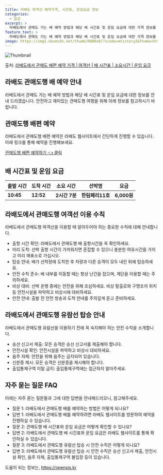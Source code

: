 ```yaml
---
title: 라배도 여객선 예약가격, 시간표, 운임요금 정보
categories:
  - 일상
excerpt: >
  라배도에서 관매도 가는 배 예약 방법과 해당 배 시간표 및 운임 요금에 대한 가격 정보를 안내 드리겠습니다. 안전하고 재밋는 관매도행 여행을 위해 아래 정보 참고하시기 바랍니다. 관매도행 배편 예약하기 👈 클릭라배도에서 관매도행 배 시간표출발 시간도착 시간소요 시간선박명요금10:4512:522시간 7분한림페리11호6,000원관매도행 배편 예약하기 👈 클릭라배도에서 관매도행 여객선 탑승 시 이용수칙라배도에서 관매도행 여객선을 이용할 때 알아두어야 하는 중요한 수칙에 대해 안내합니다. 중요한 내용 1) 라배도에서 관매도행 배 출항시간을 꼭 확인하세요. 2) 선박 출항 시간이 가까워지면 혼잡할 수 있으니 충분한 여유시간을 가지고 미리 매표소로 가십시오. 3) 배가 선착장에 도착한 후 차량과 다른 승객이 모두 ..
feature_text: >
  라배도에서 관매도 가는 배 예약 방법과 해당 배 시간표 및 운임 요금에 대한 가격 정보를 안내 드리겠습니다. 안전하고 재밋는 관매도행 여행을 위해 아래 정보 참고하시기 바랍니다. 관매도행 배편 예약하기 👈 클릭라배도에서 관매도행 배 시간표출발 시간도착 시간소요 시간선박명요금10:4512:522시간 7분한림페리11호6,000원관매도행 배편 예약하기 👈 클릭라배도에서 관매도행 여객선 탑승 시 이용수칙라배도에서 관매도행 여객선을 이용할 때 알아두어야 하는 중요한 수칙에 대해 안내합니다. 중요한 내용 1) 라배도에서 관매도행 배 출항시간을 꼭 확인하세요. 2) 선박 출항 시간이 가까워지면 혼잡할 수 있으니 충분한 여유시간을 가지고 미리 매표소로 가십시오. 3) 배가 선착장에 도착한 후 차량과 다른 승객이 모두 ..
image: https://img1.daumcdn.net/thumb/R800x0/?scode=mtistory2&fname=https%3A%2F%2Fblog.kakaocdn.net%2Fdn%2FbItTNG%2FbtsHBPpQWU2%2F0ZQo4N3LQgtQhvzUFPD7VK%2Fimg.webp
---
```


![Thumbnail](https://img1.daumcdn.net/thumb/R800x0/?scode=mtistory2&fname=https%3A%2F%2Fblog.kakaocdn.net%2Fdn%2FbItTNG%2FbtsHBPpQWU2%2F0ZQo4N3LQgtQhvzUFPD7VK%2Fimg.webp)

<p>출처: <a href="https://opensis.kr/entry/%EB%9D%BC%EB%B0%B0%EB%8F%84%EC%97%90%EC%84%9C-%EA%B4%80%EB%A7%A4%EB%8F%84-%EB%B0%B0%ED%8E%B8-%EC%98%88%EC%95%BD-%EA%B0%80%EA%B2%A9-%EC%97%AC%EA%B0%9D%EC%84%A0-%EB%B0%B0-%EC%8B%9C%EA%B0%84%ED%91%9C-%EC%86%8C%EC%9A%94%EC%8B%9C%EA%B0%84-%EC%9A%B4%EC%9E%84-%EC%9A%94%EA%B8%88" rel="dofollow">라배도에서 관매도 배편 예약 가격 | 여객선 | 배 시간표 | 소요시간 | 운임 요금</a> </p>

## 라배도 관매도행 배 예약 안내

라배도에서 관매도 가는 배 예약 방법과 해당 배 시간표 및 운임 요금에 대한 정보를 안내 드리겠습니다. 안전하고 재미있는 관매도행 여행을
위해 아래 정보를 참고하시기 바랍니다.

## 관매도행 배편 예약

라배도에서 관매도행 배편 예약은 라배도 웹사이트에서 간단하게 진행할 수 있습니다. 아래 링크를 통해 예약을 진행해보세요.

[관매도행 배편 예약하기 👈 클릭](https://opensis.kr/entry/%EB%9D%BC%EB%B0%B0%EB%8F%84%EC%97%90%EC%84%9C-%EA%B4%80%EB%A7%A4%EB%8F%84-%EB%B0%B0%ED%8E%B8-%EC%98%88%EC%95%BD-%EA%B0%80%EA%B2%A9-%EC%97%AC%EA%B0%9D%EC%84%A0-%EB%B0%B0-%EC%8B%9C%EA%B0%84%ED%91%9C-%EC%86%8C%EC%9A%94%EC%8B%9C%EA%B0%84-%EC%9A%B4%EC%9E%84-%EC%9A%94%EA%B8%88)

## 배 시간표 및 운임 요금

**출발 시간** | **도착 시간** | **소요 시간** | **선박명** | **요금**  
---|---|---|---|---  
**10:45** | **12:52** | **2시간 7분** | **한림페리11호** | **6,000원**  
  
## 라배도에서 관매도행 여객선 이용 수칙

라배도에서 관매도행 여객선을 이용할 때 알아두어야 하는 중요한 수칙에 대해 안내합니다.

  * 출항 시간 확인: 라배도에서 관매도행 배 출항시간을 꼭 확인하세요.
  * 미리 도착: 선박 출항 시간이 가까워지면 혼잡할 수 있으니 충분한 여유시간을 가지고 미리 매표소로 가십시오.
  * 탑승 안내: 배가 선착장에 도착한 후 차량과 다른 승객이 모두 내린 뒤에 탑승하세요.
  * 안전 수칙 준수: 배 내부를 이동할 때는 항상 난간을 잡으며, 계단을 이용할 때는 주의하세요.
  * 비상 대비: 선박 운행 중에는 안전을 위해 조심하세요. 비상 탈출로와 구명조끼 위치 등 안전시설을 파악하고 비상시에 대비하세요.
  * 안전 안내: 출발 전 안전 방송과 도착 안내를 주의깊게 듣고 준비하세요.

## 라배도에서 관매도행 유람선 탑승 안내

라배도에서 관매도행 유람선을 이용하기 전에 꼭 숙지해야 하는 안전 수칙을 소개합니다.

  * 승선 신고서 제출: 모든 승객은 승선 신고서를 제출해야 합니다.
  * 안전시설 확인: 안전시설을 파악하고 비상시 대비하세요.
  * 음주 자제: 안전을 위해 음주는 금지되어 있습니다.
  * 신분증 제시: 모든 승객은 신분증을 제시해야 합니다.
  * 출입통제구역 이탈 금지: 출입통제구역에는 접근하지 말아주세요.

## 자주 묻는 질문 FAQ

아래는 자주 묻는 질문들과 그에 대한 답변을 안내해드리오니, 참고해주세요.

  * 질문 1: 라배도에서 관매도행 배를 예약하는 방법은 어떻게 되나요?
  * 답변 1: 라배도에서 관매도행 배를 예약하려면 라배도 웹사이트를 방문하여 예약을 진행하실 수 있습니다.
  * 질문 2: 관매도행 배 시간표와 운임 요금은 어떻게 확인할 수 있나요?
  * 답변 2: 라배도에서 관매도행 배 시간표와 운임 요금은 라배도 웹사이트를 통해 확인하실 수 있습니다.
  * 질문 3: 라배도에서 관매도행 유람선 탑승 시 안전 수칙은 어떻게 되나요?
  * 답변 3: 라배도에서 관매도행 유람선 탑승 시 안전 수칙은 승선 신고서 제출, 안전시설 확인, 음주 자제, 출입통제구역 불입장 등이 있습니다.

 

도움이 되는 정보는, <a href="https://opensis.kr" rel="dofollow">https://opensis.kr</a>


